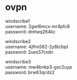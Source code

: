 # ovpn
windscribe1  
username: 2gwl6mcx-mr4pfc8  
password: dmtwq264kc  

windscribe2  
username: 4jfhn582-2y6b3qd  
password: 2ues57cxdn  

windscribe3  
username: mw4bnkp3-gsc2uyp  
password: brw63qcdz2
